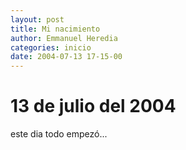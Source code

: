 ```yaml
---
layout: post
title: Mi nacimiento
author: Emmanuel Heredia
categories: inicio
date: 2004-07-13 17-15-00 
---
```

# 13 de julio del 2004
este dia todo empezó...